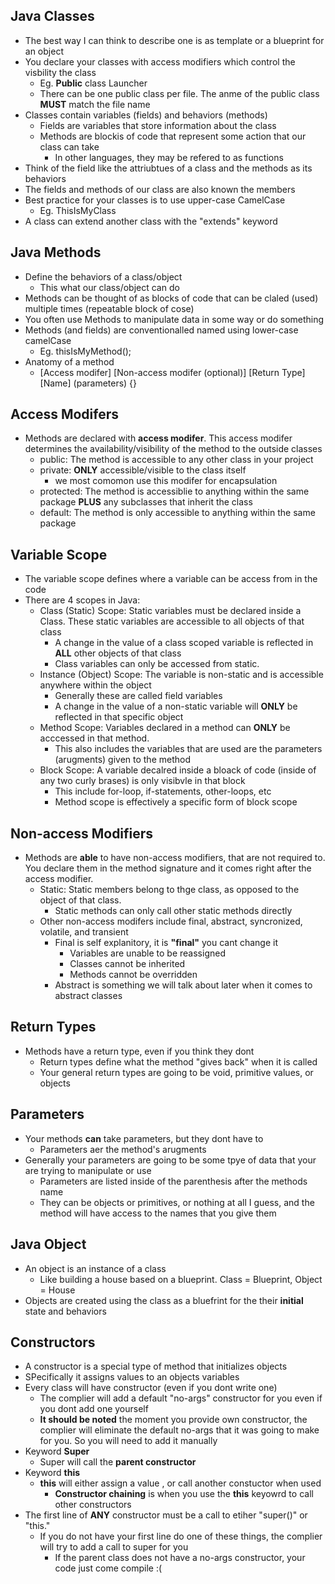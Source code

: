 ## Java Classes
- The best way I can think to describe one is as template or a blueprint for an object
- You declare your classes with access modifiers which control the visbility the class
    - Eg. **Public** class Launcher
    - There can be one public class per file. The anme of the public class **MUST** match the file name
- Classes contain variables (fields) and behaviors (methods)
    - Fields are variables that store information about the class
    - Methods are blockis of code that represent some action that our class can take
        - In other languages, they may be refered to as functions
- Think of the field like the attriubtues of a class and the methods as its behaviors
- The fields and methods of our class are also known the members
- Best practice for your classes is to use upper-case CamelCase
    - Eg. ThisIsMyClass
- A class can extend another class with the "extends" keyword


## Java Methods
- Define the behaviors of a class/object
    - This what our class/object can do
- Methods can be thought of as blocks of code that can be claled (used) multiple times (repeatable block of cose)
- You often use Methods to manipulate data in some way or do something
- Methods (and fields) are conventionalled named using lower-case camelCase
    - Eg. thisIsMyMethod();
- Anatomy of a method
    - [Access modifer] [Non-access modifer (optional)] [Return Type] [Name] (parameters) {}

## Access Modifers
- Methods are declared with **access modifer**. This access modifer determines the availability/visibility of the method to the outside classes
    - public: The method is accessible to any other class in your project
    - private: **ONLY** accessible/visible to the class itself
        - we most comomon use this modifer for encapsulation
    - protected: The method is accessiblie to anything within the same package **PLUS** any subclasses that inherit the class
    - default: The method is only accessible to anything within the same package

## Variable Scope
- The variable scope defines where a variable can be access from in the code
- There are 4 scopes in Java:
    - Class (Static) Scope: Static variables must be declared inside a Class. These static variables are accessible to all objects of that class
        - A change in the value of a class scoped variable is reflected in **ALL** other objects of that class
        - Class variables can only be accessed from static.
    - Instance (Object) Scope: The variable is non-static and is accessible anywhere within the object
        - Generally these are called field variables
        - A change in the value of a non-static variable will **ONLY** be reflected in that specific object
    - Method Scope: Variables declared in a method can **ONLY** be acccessed in that method. 
        - This also includes the variables that are used are the parameters (arugments) given to the method
    - Block Scope: A variable decalred inside a bloack of code (inside of any two curly brases) is only visibvle in that block
        - This include for-loop, if-statements, other-loops, etc
        - Method scope is effectively a specific form of block scope

## Non-access Modifiers
- Methods are **able** to have non-access modifiers, that are not required to. You declare them in the method signature and it comes right after the access modifier. 
    - Static: Static members belong to thge class, as opposed to the object of that class.
        - Static methods can only call other static methods directly
    - Other non-access modifers include final, abstract, syncronized, volatile, and transient
        - Final is self explanitory, it is **"final"** you cant change it
            - Variables are unable to be reassigned
            - Classes cannot be inherited
            - Methods cannot be overridden 
        - Abstract is something we will talk about later when it comes to abstract classes

## Return Types
- Methods have a return type, even if you think they dont
    - Return types define what the method "gives back" when it is called
    - Your general return types are going to be void, primitive values, or objects

## Parameters
- Your methods **can** take parameters, but they dont have to
    - Parameters aer the method's arugments
- Generally your parameters are going to be some tpye of data that your are trying to manipulate or use
    - Parameters are listed inside of the parenthesis after the methods name
    - They can be objects or primitives, or nothing at all I guess, and the method will have access to the names that you give them

## Java Object
- An object is an instance of a class
    - Like building a house based on a blueprint. Class = Blueprint, Object = House
- Objects are created using the class as a bluefrint for the their **initial** state and behaviors

## Constructors
- A constructor is a special type of method that initializes objects
- SPecifically it assigns values to an objects variables
- Every class will have constructor (even if you dont write one)
    - The complier will add a default "no-args" constructor for you even if you dont add one yourself
    - **It should be noted** the moment you provide own constructor, the complier will eliminate the default no-args that it was going to make for you. So you will need to add it manually
- Keyword **Super**
    - Super will call the **parent constructor**
- Keyword **this**
    - **this** will either assign a value , or call another constuctor when used
        - **Constructor chaining** is when you use the **this** keyowrd to call other constructors
- The first line of **ANY** constructor must be a call to etiher "super()" or "this."
    - If you do not have your first line do one of these things, the complier will try to add a call to super for you
        - If the parent class does not have a no-args constructor, your code just come compile :(
